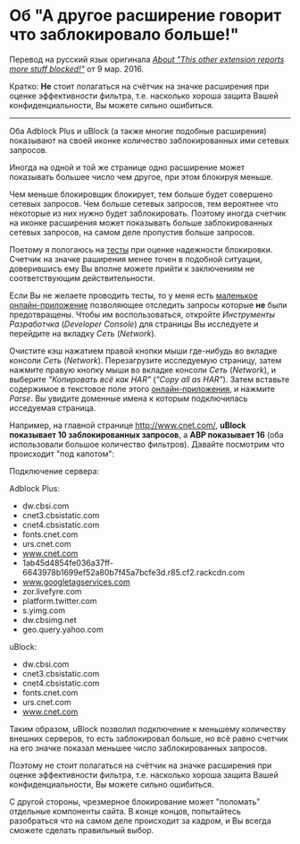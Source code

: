 # Об "А другое расширение говорит что заблокировало больше!"
Перевод на русский язык оригинала [_About "This other extension reports more stuff blocked!"_](https://github.com/gorhill/uBlock/wiki/About-"This-other-extension-reports-more-stuff-blocked%21") от 9 мар. 2016.

Кратко: **Не** стоит полагаться на счётчик на значке расширения при оценке эффективности фильтра, т.е. насколько хороша защита Вашей конфиденциальности, Вы можете сильно ошибиться.

***

Оба Adblock Plus и uBlock (а также многие подобные расширения) показывают на своей иконке количество заблокированных ими сетевых запросов.

Иногда на одной и той же странице одно расширение может показывать большее число чем другое, при этом блокируя меньше.

Чем меньше блокировщик блокирует, тем больше будет совершено сетевых запросов. Чем больше сетевых запросов, тем вероятнее что некоторые из них нужно будет заблокировать. Поэтому иногда счетчик на иконке расширения может показывать больше заблокированных сетевых запросов, на самом деле пропустив больше запросов.

Поетому я пологаюсь на [тесты](/gorhill/uBlock/wiki/%C2%B5Block-vs.-others:-Blocking-ads,-trackers,-malwares) при оценке надежности блокировки. Счетчик на значке раширения менее точен в подобной ситуации, доверившисъ ему Вы вполне можете прийти к заключениям не соответствующим действительности.

Если Вы не желаете проводить тесты, то у меня есть [маленькое онлайн-приложение](http://raymondhill.net/httpsb/har-parser.html) позволяющее отследить запросы которые **не** были предотвращены. Чтобы им воспользоваться, откройте _Инструменты Разработчка_ (_Developer Console_) для страницы Вы исследуете и перейдите на вкладку _Сеть_ (_Network_).

Очистите кэш нажатием правой кнопки мыши где-нибудь во вкладке консоли _Сеть_ (_Network_). Перезагрузите исследуемую страницу, затем нажмите правую кнопку мыши во вкладке консоли _Сеть_ (_Network_), и выберите _"Копировать всё как HAR"_ (_"Copy all as HAR"_). Затем вставьте содержимое в текстовое поле этого [онлайн-приложения](http://raymondhill.net/httpsb/har-parser.html), и нажмите _Parse_. Вы увидите доменные имена к которым подключилась исседуемая страница.

Например, на главной странице <http://www.cnet.com/>, **uBlock показывает 10 заблокированных запросов**, а **ABP показывает 16** (оба использовали большое количество фильтров). Давайте посмотрим что происходит "под капотом":

Подключение сервера:

Adblock Plus:
- dw.cbsi.com
- cnet3.cbsistatic.com
- cnet4.cbsistatic.com
- fonts.cnet.com
- urs.cnet.com
- www.cnet.com
- 1ab45d4854fe036a37ff-6643978b1699ef52a80b7f45a7bcfe3d.r85.cf2.rackcdn.com
- www.googletagservices.com
- zor.livefyre.com
- platform.twitter.com
- s.yimg.com
- dw.cbsimg.net
- geo.query.yahoo.com

uBlock:
- dw.cbsi.com
- cnet3.cbsistatic.com
- cnet4.cbsistatic.com
- fonts.cnet.com
- urs.cnet.com
- www.cnet.com

Таким образом, uBlock позволил подключение к меньшему количеству внешних серверов, то есть заблокировал больше, но всё равно счетчик на его значке показал меньшее число заблокированных запросов.

Поэтому не стоит полагаться на счётчик на значке расширения при оценке эффективности фильтра, т.е. насколько хороша защита Вашей конфиденциальности, Вы можете сильно ошибиться.

С другой стороны, чрезмерное блокирование может "поломать" отдельные компоненты сайта. В конце концов, попытайтесь разобраться что на самом деле происходит за кадром, и Вы всегда сможете сделать правильный выбор.
